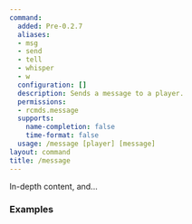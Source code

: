 ```yaml
---
command:
  added: Pre-0.2.7
  aliases:
  - msg
  - send
  - tell
  - whisper
  - w
  configuration: []
  description: Sends a message to a player.
  permissions:
  - rcmds.message
  supports:
    name-completion: false
    time-format: false
  usage: /message [player] [message]
layout: command
title: /message
---
```


In-depth content, and...

### Examples


